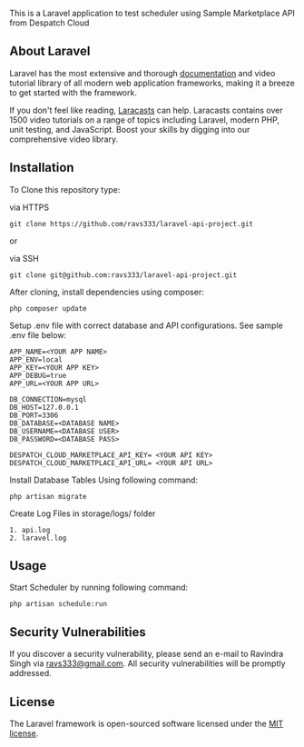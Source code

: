 
This is a Laravel application to test scheduler using Sample Marketplace API from Despatch Cloud

## About Laravel

Laravel has the most extensive and thorough [documentation](https://laravel.com/docs) and video tutorial library of all modern web application frameworks, making it a breeze to get started with the framework.

If you don't feel like reading, [Laracasts](https://laracasts.com) can help. Laracasts contains over 1500 video tutorials on a range of topics including Laravel, modern PHP, unit testing, and JavaScript. Boost your skills by digging into our comprehensive video library.

## Installation

To Clone this repository type:

via HTTPS
```
git clone https://github.com/ravs333/laravel-api-project.git
```
or

via SSH
```
git clone git@github.com:ravs333/laravel-api-project.git
```


After cloning, install dependencies using composer:
```
php composer update 
```


Setup .env file with correct database and API configurations. See sample .env file below:
```
APP_NAME=<YOUR APP NAME>
APP_ENV=local
APP_KEY=<YOUR APP KEY>
APP_DEBUG=true
APP_URL=<YOUR APP URL>

DB_CONNECTION=mysql
DB_HOST=127.0.0.1
DB_PORT=3306
DB_DATABASE=<DATABASE NAME>
DB_USERNAME=<DATABASE USER>
DB_PASSWORD=<DATABASE PASS>

DESPATCH_CLOUD_MARKETPLACE_API_KEY= <YOUR API KEY>
DESPATCH_CLOUD_MARKETPLACE_API_URL= <YOUR API URL>
```


Install Database Tables Using following command:
```
php artisan migrate 
```

Create Log Files in storage/logs/ folder
```
1. api.log
2. laravel.log 
```

## Usage
Start Scheduler by running following command:
```
php artisan schedule:run
```


## Security Vulnerabilities

If you discover a security vulnerability, please send an e-mail to Ravindra Singh via [ravs333@gmail.com](mailto:ravs333@gmail.com). All security vulnerabilities will be promptly addressed.

## License

The Laravel framework is open-sourced software licensed under the [MIT license](https://opensource.org/licenses/MIT).
